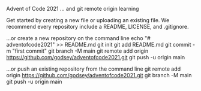 Advent of Code 2021
... and git remote origin learning



Get started by creating a new file or uploading an existing file. We recommend every repository include a README, LICENSE, and .gitignore.

…or create a new repository on the command line
echo "# adventofcode2021" >> README.md
git init
git add README.md
git commit -m "first commit"
git branch -M main
git remote add origin https://github.com/godsey/adventofcode2021.git
git push -u origin main


…or push an existing repository from the command line
git remote add origin https://github.com/godsey/adventofcode2021.git
git branch -M main
git push -u origin main

